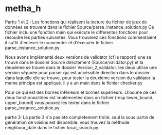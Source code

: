 # metha_h
Partie 1 et 2 :
Les fonctions qui réalisent la lecture du fichier de jeux de données se trouvent dans le fichier Source/parse_instance_solution.py
Ce fichier inclu une fonction main qui exécute le differentes fonctions pour résoudre les parties suivantes.
Vous trouverez ces fonctions commentaient il suffit d'enlever le commenter et d'éxecuter le fichier parse_instance_solution.py

Nous avons implémenté deux versions de validator (cf le rapport) une se trouve dans le dossier Source directement (Source/validator.py) et la deuxième se trouve dans le dossier Version_2_validator. les deux utilise une version séparée pour parser qui est accéssible direction dans le dossier dans laquelle elle se trouve. 
pour tester la deuxième version du validator la meme principe est appliqué. il y a un main dans le fichier checker.py

Pour ce qui est des bornes inférieurs et bornes supérieurs. chacune de ces deux fonctionnalitées est implémentée dans un fichier 
(resp lower_bound, upper_bound) vous pouvez les tester dans le fichier parse_instance_solution.py

partie 3: 
La partie 3 n'a pas été complétement traité. seul la sous partie de génération de voisins est disponible.
vous trouvez la méthode neighbour_date dans le fichier local_search.py 

